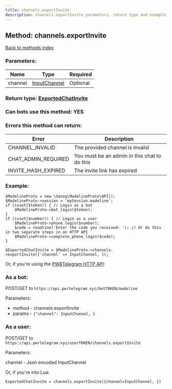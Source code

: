 ```yaml
---
title: channels.exportInvite
description: channels.exportInvite parameters, return type and example
---
```

## Method: channels.exportInvite  
[Back to methods index](index.md)


### Parameters:

| Name     |    Type       | Required |
|----------|---------------|----------|
|channel|[InputChannel](../types/InputChannel.md) | Optional|


### Return type: [ExportedChatInvite](../types/ExportedChatInvite.md)

### Can bots use this method: **YES**


### Errors this method can return:

| Error    | Description   |
|----------|---------------|
|CHANNEL_INVALID|The provided channel is invalid|
|CHAT_ADMIN_REQUIRED|You must be an admin in this chat to do this|
|INVITE_HASH_EXPIRED|The invite link has expired|


### Example:


```
$MadelineProto = new \danog\MadelineProto\API();
$MadelineProto->session = 'mySession.madeline';
if (isset($token)) { // Login as a bot
    $MadelineProto->bot_login($token);
}
if (isset($number)) { // Login as a user
    $MadelineProto->phone_login($number);
    $code = readline('Enter the code you received: '); // Or do this in two separate steps in an HTTP API
    $MadelineProto->complete_phone_login($code);
}

$ExportedChatInvite = $MadelineProto->channels->exportInvite(['channel' => InputChannel, ]);
```

Or, if you're using the [PWRTelegram HTTP API](https://pwrtelegram.xyz):

### As a bot:

POST/GET to `https://api.pwrtelegram.xyz/botTOKEN/madeline`

Parameters:

* method - channels.exportInvite
* params - `{"channel": InputChannel, }`



### As a user:

POST/GET to `https://api.pwrtelegram.xyz/userTOKEN/channels.exportInvite`

Parameters:

channel - Json encoded InputChannel




Or, if you're into Lua:

```
ExportedChatInvite = channels.exportInvite({channel=InputChannel, })
```

